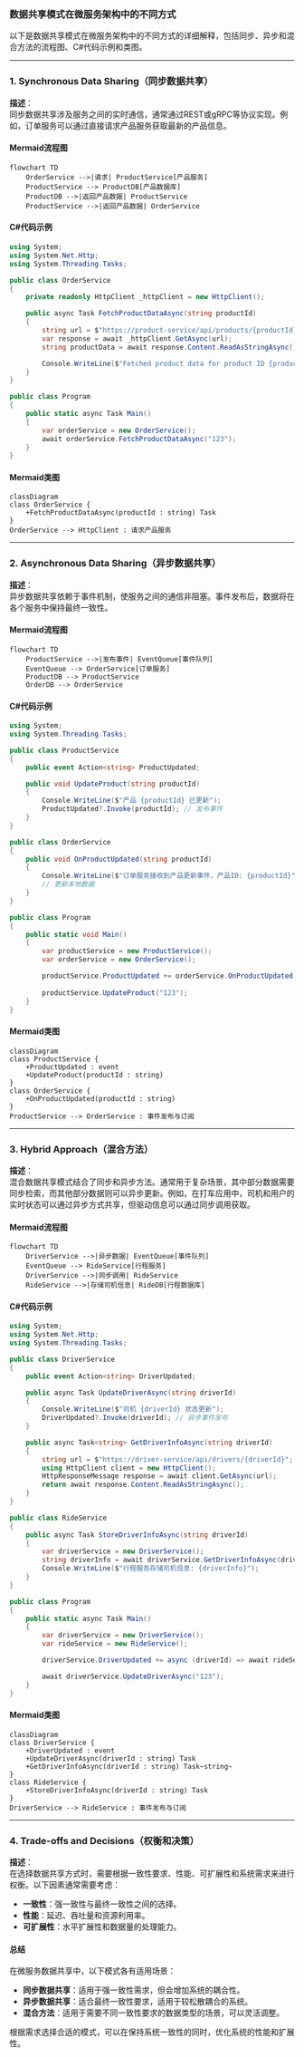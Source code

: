 ### 数据共享模式在微服务架构中的不同方式

以下是数据共享模式在微服务架构中的不同方式的详细解释，包括同步、异步和混合方法的流程图、C#代码示例和类图。

---

### 1. Synchronous Data Sharing（同步数据共享）

**描述**：  
同步数据共享涉及服务之间的实时通信，通常通过REST或gRPC等协议实现。例如，订单服务可以通过直接请求产品服务获取最新的产品信息。

#### Mermaid流程图

```mermaid
flowchart TD
    OrderService -->|请求| ProductService[产品服务]
    ProductService --> ProductDB[产品数据库]
    ProductDB -->|返回产品数据| ProductService
    ProductService -->|返回产品数据| OrderService
```

#### C#代码示例

```csharp
using System;
using System.Net.Http;
using System.Threading.Tasks;

public class OrderService
{
    private readonly HttpClient _httpClient = new HttpClient();

    public async Task FetchProductDataAsync(string productId)
    {
        string url = $"https://product-service/api/products/{productId}";
        var response = await _httpClient.GetAsync(url);
        string productData = await response.Content.ReadAsStringAsync();

        Console.WriteLine($"Fetched product data for product ID {productId}: {productData}");
    }
}

public class Program
{
    public static async Task Main()
    {
        var orderService = new OrderService();
        await orderService.FetchProductDataAsync("123");
    }
}
```

#### Mermaid类图

```mermaid
classDiagram
class OrderService {
    +FetchProductDataAsync(productId : string) Task
}
OrderService --> HttpClient : 请求产品服务
```

---

### 2. Asynchronous Data Sharing（异步数据共享）

**描述**：  
异步数据共享依赖于事件机制，使服务之间的通信非阻塞。事件发布后，数据将在各个服务中保持最终一致性。

#### Mermaid流程图

```mermaid
flowchart TD
    ProductService -->|发布事件| EventQueue[事件队列]
    EventQueue --> OrderService[订单服务]
    ProductDB --> ProductService
    OrderDB --> OrderService
```

#### C#代码示例

```csharp
using System;
using System.Threading.Tasks;

public class ProductService
{
    public event Action<string> ProductUpdated;

    public void UpdateProduct(string productId)
    {
        Console.WriteLine($"产品 {productId} 已更新");
        ProductUpdated?.Invoke(productId); // 发布事件
    }
}

public class OrderService
{
    public void OnProductUpdated(string productId)
    {
        Console.WriteLine($"订单服务接收到产品更新事件，产品ID: {productId}");
        // 更新本地数据
    }
}

public class Program
{
    public static void Main()
    {
        var productService = new ProductService();
        var orderService = new OrderService();

        productService.ProductUpdated += orderService.OnProductUpdated;
        
        productService.UpdateProduct("123");
    }
}
```

#### Mermaid类图

```mermaid
classDiagram
class ProductService {
    +ProductUpdated : event
    +UpdateProduct(productId : string)
}
class OrderService {
    +OnProductUpdated(productId : string)
}
ProductService --> OrderService : 事件发布与订阅
```

---

### 3. Hybrid Approach（混合方法）

**描述**：  
混合数据共享模式结合了同步和异步方法。通常用于复杂场景，其中部分数据需要同步检索，而其他部分数据则可以异步更新。例如，在打车应用中，司机和用户的实时状态可以通过异步方式共享，但驱动信息可以通过同步调用获取。

#### Mermaid流程图

```mermaid
flowchart TD
    DriverService -->|异步数据| EventQueue[事件队列]
    EventQueue --> RideService[行程服务]
    DriverService -->|同步调用| RideService
    RideService -->|存储司机信息| RideDB[行程数据库]
```

#### C#代码示例

```csharp
using System;
using System.Net.Http;
using System.Threading.Tasks;

public class DriverService
{
    public event Action<string> DriverUpdated;

    public async Task UpdateDriverAsync(string driverId)
    {
        Console.WriteLine($"司机 {driverId} 状态更新");
        DriverUpdated?.Invoke(driverId); // 异步事件发布
    }

    public async Task<string> GetDriverInfoAsync(string driverId)
    {
        string url = $"https://driver-service/api/drivers/{driverId}";
        using HttpClient client = new HttpClient();
        HttpResponseMessage response = await client.GetAsync(url);
        return await response.Content.ReadAsStringAsync();
    }
}

public class RideService
{
    public async Task StoreDriverInfoAsync(string driverId)
    {
        var driverService = new DriverService();
        string driverInfo = await driverService.GetDriverInfoAsync(driverId);
        Console.WriteLine($"行程服务存储司机信息: {driverInfo}");
    }
}

public class Program
{
    public static async Task Main()
    {
        var driverService = new DriverService();
        var rideService = new RideService();

        driverService.DriverUpdated += async (driverId) => await rideService.StoreDriverInfoAsync(driverId);

        await driverService.UpdateDriverAsync("123");
    }
}
```

#### Mermaid类图

```mermaid
classDiagram
class DriverService {
    +DriverUpdated : event
    +UpdateDriverAsync(driverId : string) Task
    +GetDriverInfoAsync(driverId : string) Task~string~
}
class RideService {
    +StoreDriverInfoAsync(driverId : string) Task
}
DriverService --> RideService : 事件发布与订阅
```

---

### 4. Trade-offs and Decisions（权衡和决策）

**描述**：  
在选择数据共享方式时，需要根据一致性要求、性能、可扩展性和系统需求来进行权衡。以下因素通常需要考虑：
- **一致性**：强一致性与最终一致性之间的选择。
- **性能**：延迟、吞吐量和资源利用率。
- **可扩展性**：水平扩展性和数据量的处理能力。

#### 总结

在微服务数据共享中，以下模式各有适用场景：

- **同步数据共享**：适用于强一致性需求，但会增加系统的耦合性。
- **异步数据共享**：适合最终一致性要求，适用于较松散耦合的系统。
- **混合方法**：适用于需要不同一致性要求的数据类型的场景，可以灵活调整。

根据需求选择合适的模式，可以在保持系统一致性的同时，优化系统的性能和扩展性。
